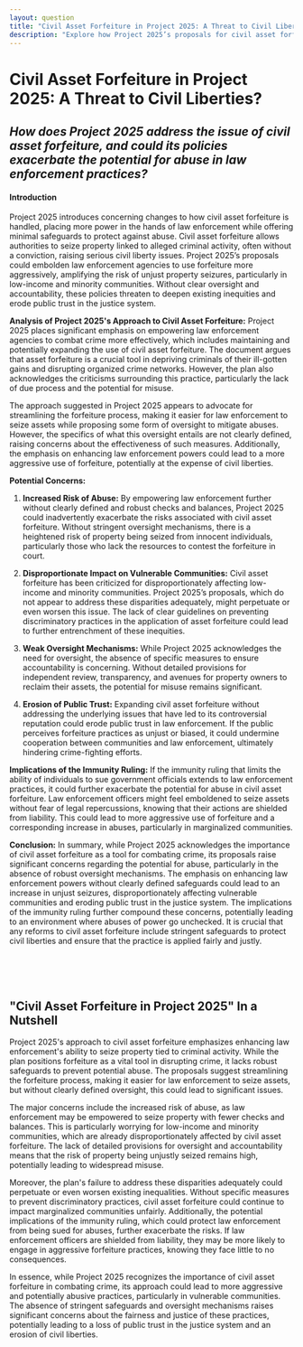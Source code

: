 ```yaml
---
layout: question
title: "Civil Asset Forfeiture in Project 2025: A Threat to Civil Liberties?"
description: "Explore how Project 2025’s proposals for civil asset forfeiture could lead to potential abuse in law enforcement and disproportionately affect vulnerable communities."
---
```


# **Civil Asset Forfeiture in Project 2025: A Threat to Civil Liberties?**

## *How does Project 2025 address the issue of civil asset forfeiture, and could its policies exacerbate the potential for abuse in law enforcement practices?*

#### **Introduction**

Project 2025 introduces concerning changes to how civil asset forfeiture is handled, placing more power in the hands of law enforcement while offering minimal safeguards to protect against abuse. Civil asset forfeiture allows authorities to seize property linked to alleged criminal activity, often without a conviction, raising serious civil liberty issues. Project 2025’s proposals could embolden law enforcement agencies to use forfeiture more aggressively, amplifying the risk of unjust property seizures, particularly in low-income and minority communities. Without clear oversight and accountability, these policies threaten to deepen existing inequities and erode public trust in the justice system.

**Analysis of Project 2025's Approach to Civil Asset Forfeiture:**
Project 2025 places significant emphasis on empowering law enforcement agencies to combat crime more effectively, which includes maintaining and potentially expanding the use of civil asset forfeiture. The document argues that asset forfeiture is a crucial tool in depriving criminals of their ill-gotten gains and disrupting organized crime networks. However, the plan also acknowledges the criticisms surrounding this practice, particularly the lack of due process and the potential for misuse.

The approach suggested in Project 2025 appears to advocate for streamlining the forfeiture process, making it easier for law enforcement to seize assets while proposing some form of oversight to mitigate abuses. However, the specifics of what this oversight entails are not clearly defined, raising concerns about the effectiveness of such measures. Additionally, the emphasis on enhancing law enforcement powers could lead to a more aggressive use of forfeiture, potentially at the expense of civil liberties.

**Potential Concerns:**
1. **Increased Risk of Abuse:** By empowering law enforcement further without clearly defined and robust checks and balances, Project 2025 could inadvertently exacerbate the risks associated with civil asset forfeiture. Without stringent oversight mechanisms, there is a heightened risk of property being seized from innocent individuals, particularly those who lack the resources to contest the forfeiture in court.

2. **Disproportionate Impact on Vulnerable Communities:** Civil asset forfeiture has been criticized for disproportionately affecting low-income and minority communities. Project 2025’s proposals, which do not appear to address these disparities adequately, might perpetuate or even worsen this issue. The lack of clear guidelines on preventing discriminatory practices in the application of asset forfeiture could lead to further entrenchment of these inequities.

3. **Weak Oversight Mechanisms:** While Project 2025 acknowledges the need for oversight, the absence of specific measures to ensure accountability is concerning. Without detailed provisions for independent review, transparency, and avenues for property owners to reclaim their assets, the potential for misuse remains significant.

4. **Erosion of Public Trust:** Expanding civil asset forfeiture without addressing the underlying issues that have led to its controversial reputation could erode public trust in law enforcement. If the public perceives forfeiture practices as unjust or biased, it could undermine cooperation between communities and law enforcement, ultimately hindering crime-fighting efforts.

**Implications of the Immunity Ruling:**
If the immunity ruling that limits the ability of individuals to sue government officials extends to law enforcement practices, it could further exacerbate the potential for abuse in civil asset forfeiture. Law enforcement officers might feel emboldened to seize assets without fear of legal repercussions, knowing that their actions are shielded from liability. This could lead to more aggressive use of forfeiture and a corresponding increase in abuses, particularly in marginalized communities.

**Conclusion:**
In summary, while Project 2025 acknowledges the importance of civil asset forfeiture as a tool for combating crime, its proposals raise significant concerns regarding the potential for abuse, particularly in the absence of robust oversight mechanisms. The emphasis on enhancing law enforcement powers without clearly defined safeguards could lead to an increase in unjust seizures, disproportionately affecting vulnerable communities and eroding public trust in the justice system. The implications of the immunity ruling further compound these concerns, potentially leading to an environment where abuses of power go unchecked. It is crucial that any reforms to civil asset forfeiture include stringent safeguards to protect civil liberties and ensure that the practice is applied fairly and justly.

<br><br><br>

## <span id="nutshell">"Civil Asset Forfeiture in Project 2025" In a Nutshell</span>

Project 2025's approach to civil asset forfeiture emphasizes enhancing law enforcement's ability to seize property tied to criminal activity. While the plan positions forfeiture as a vital tool in disrupting crime, it lacks robust safeguards to prevent potential abuse. The proposals suggest streamlining the forfeiture process, making it easier for law enforcement to seize assets, but without clearly defined oversight, this could lead to significant issues.

The major concerns include the increased risk of abuse, as law enforcement may be empowered to seize property with fewer checks and balances. This is particularly worrying for low-income and minority communities, which are already disproportionately affected by civil asset forfeiture. The lack of detailed provisions for oversight and accountability means that the risk of property being unjustly seized remains high, potentially leading to widespread misuse.

Moreover, the plan's failure to address these disparities adequately could perpetuate or even worsen existing inequalities. Without specific measures to prevent discriminatory practices, civil asset forfeiture could continue to impact marginalized communities unfairly. Additionally, the potential implications of the immunity ruling, which could protect law enforcement from being sued for abuses, further exacerbate the risks. If law enforcement officers are shielded from liability, they may be more likely to engage in aggressive forfeiture practices, knowing they face little to no consequences.

In essence, while Project 2025 recognizes the importance of civil asset forfeiture in combating crime, its approach could lead to more aggressive and potentially abusive practices, particularly in vulnerable communities. The absence of stringent safeguards and oversight mechanisms raises significant concerns about the fairness and justice of these practices, potentially leading to a loss of public trust in the justice system and an erosion of civil liberties.
